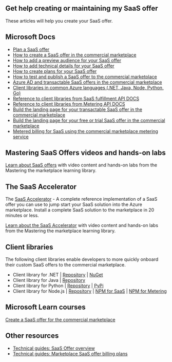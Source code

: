 ## Get help creating or maintaining my SaaS offer

These articles will help you create your SaaS offer. 

## Microsoft Docs

- [Plan a SaaS offer](http://https://docs.microsoft.com/azure/marketplace/plan-saas-offer)
- [How to create a SaaS offer in the commercial marketplace](https://docs.microsoft.com/azure/marketplace/create-new-saas-offer)
- [How to add a preview audience for your SaaS offer](https://docs.microsoft.com/azure/marketplace/create-new-saas-offer-preview)
- [How to add technical details for your SaaS offer](https://docs.microsoft.com/azure/marketplace/create-new-saas-offer-technical)
- [How to create plans for your SaaS offer](https://docs.microsoft.com/azure/marketplace/create-new-saas-offer-plans)
- [How to test and publish a SaaS offer to the commercial marketplace](https://docs.microsoft.com/azure/marketplace/test-publish-saas-offer)
- [Azure AD and transactable SaaS offers in the commercial marketplace](https://docs.microsoft.com/azure/marketplace/azure-ad-saas)
- [Client libraries in common Azure languages (.NET, Java, Node, Python, Go)](#No-content-for-this-topic)
- [Reference to client libraries from SaaS fulfillment API DOCS](https://docs.microsoft.com/azure/marketplace/partner-center-portal/pc-saas-fulfillment-api-v2)
- [Reference to client libraries from Metering API DOCS](https://docs.microsoft.com/azure/marketplace/partner-center-portal/marketplace-metering-service-apis)
- [Build the landing page for your transactable SaaS offer in the commercial marketplace](https://docs.microsoft.com/azure/marketplace/azure-ad-transactable-saas-landing-page)
- [Build the landing page for your free or trial SaaS offer in the commercial marketplace](https://docs.microsoft.com/azure/marketplace/azure-ad-free-or-trial-landing-page)
- [Metered billing for SaaS using the commercial marketplace metering service](https://docs.microsoft.com/azure/marketplace/partner-center-portal/saas-metered-billing)

## Mastering SaaS Offers videos and hands-on labs

[Learn about SaaS offers](https://aka.ms/Mastering-the-Marketplace/saas) with video content and hands-on labs from the Mastering the marketplace learning library.

## The SaaS Accelerator

The [SaaS Accelerator](https://github.com/Azure/Commercial-Marketplace-SaaS-Accelerator) - A complete reference implementation of a SaaS offer you can use to jump start your SaaS solution into the Azure marketplace. Install a complete SaaS solution to the marketplace in 20 minutes or less.

[Learn about the SaaS Accelerator](https://aka.ms/Mastering-the-Marketplace/saas-accelerator) with video content and hands-on labs from the Mastering the marketplace learning library.

## Client libraries

The following client libraries enable developers to more quickly onboard their custom SaaS offers to the commercial marketplace.

- Client library for .NET | [Repository](https://github.com/microsoft/commercial-marketplace-client-dotnet) | [NuGet](https://www.nuget.org/packages/Marketplace.SaaS.Client)
- Client library for Java | [Repository](https://github.com/microsoft/commercial-marketplace-client-java)
- Client library for Python | [Repository](https://github.com/microsoft/commercial-marketplace-client-python) | [PyPi](https://pypi.org/project/azuremarketplace/)
- Client library for Node.js | [Repository](https://github.com/microsoft/commercial-marketplace-client-node) | [NPM for SaaS](https://www.npmjs.com/package/microsoft.marketplace.saas) | [NPM for Metering](https://www.npmjs.com/package/microsoft.marketplace.metering)

## Microsoft Learn courses

[Create a SaaS offer for the commercial marketplace](https://docs.microsoft.com/learn/modules/create-saas-offer-commercial-marketplace/)

## Other resources

- [Technical guides: SaaS Offer overview](https://assetsprod.microsoft.com/mpn/marketplace-saas-offer-overview.pptx)
- [Technical guides: Marketplace SaaS offer billing plans](https://partner.microsoft.com/asset/collection/commercial-marketplace-technical-guides#/)

